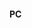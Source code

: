 #### PC
<div class="item-row">
    <Item img="../assets/img/item-imgs/ant-design.svg" title="Ant Design" href="https://ant.design/index-cn" />
    <Item img="../assets/img/item-imgs/react-material.svg" title="Material" href="https://material-ui.com/zh/" />
    <Item img="../assets/img/item-imgs/blue-print.png" title="Blueprint" href="https://blueprintjs.com/" />
    <Item img="../assets/img/item-imgs/react-bootstrap.svg" title="React Bootstrap" href="https://react-bootstrap.github.io/" />
</div>
